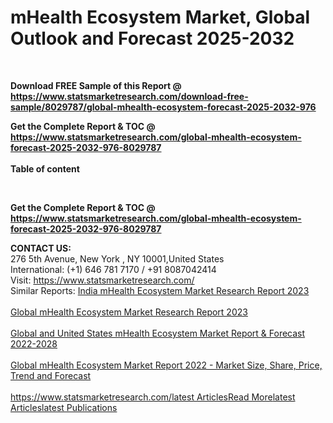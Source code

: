 <h1>mHealth Ecosystem Market, Global Outlook and Forecast 2025-2032</h1><br/><p><strong>Download FREE Sample of this Report @ <a href="https://www.statsmarketresearch.com/download-free-sample/8029787/global-mhealth-ecosystem-forecast-2025-2032-976">https://www.statsmarketresearch.com/download-free-sample/8029787/global-mhealth-ecosystem-forecast-2025-2032-976</a></strong></p><div><b>Get the Complete Report & TOC @ <a href="https://www.statsmarketresearch.com/global-mhealth-ecosystem-forecast-2025-2032-976-8029787">https://www.statsmarketresearch.com/global-mhealth-ecosystem-forecast-2025-2032-976-8029787</a></b></div><br><b>Table of content</b><p><br><div><b>Get the Complete Report & TOC @ <a href="https://www.statsmarketresearch.com/global-mhealth-ecosystem-forecast-2025-2032-976-8029787">https://www.statsmarketresearch.com/global-mhealth-ecosystem-forecast-2025-2032-976-8029787</a></b></div></p> <b>CONTACT US:</b><br>276 5th Avenue, New York , NY 10001,United States<br>International: (+1) 646 781 7170 / +91 8087042414<br>Visit: <a href="https://www.statsmarketresearch.com/">https://www.statsmarketresearch.com/</a><br>Similar Reports: <a href="https://www.statsmarketresearch.com/global-mhealth-ecosystem-forecast-2025-2032-976-8029787">India mHealth Ecosystem Market Research Report 2023</a><br/><br/><a href="https://www.statsmarketresearch.com/global-mhealth-ecosystem-forecast-2025-2032-976-8029787">Global mHealth Ecosystem Market Research Report 2023</a><br/><br/><a href="https://www.statsmarketresearch.com/global-mhealth-ecosystem-forecast-2025-2032-976-8029787">Global and United States mHealth Ecosystem Market Report & Forecast 2022-2028</a><br/><br/><a href="https://www.statsmarketresearch.com/global-mhealth-ecosystem-forecast-2025-2032-976-8029787">Global mHealth Ecosystem Market Report 2022 - Market Size, Share, Price, Trend and Forecast</a><br/><br/><a href="https://gyeongbokgung.com">https://www.statsmarketresearch.com/</a><a href="https://hallyeomaritime.com">latest Articles</a><a href="https://jingwansa.com">Read More</a><a href=https://nguoiviet.jp/">latest Articles</a><a href="https://www.intelmarketresearch.com/">latest Publications</a>